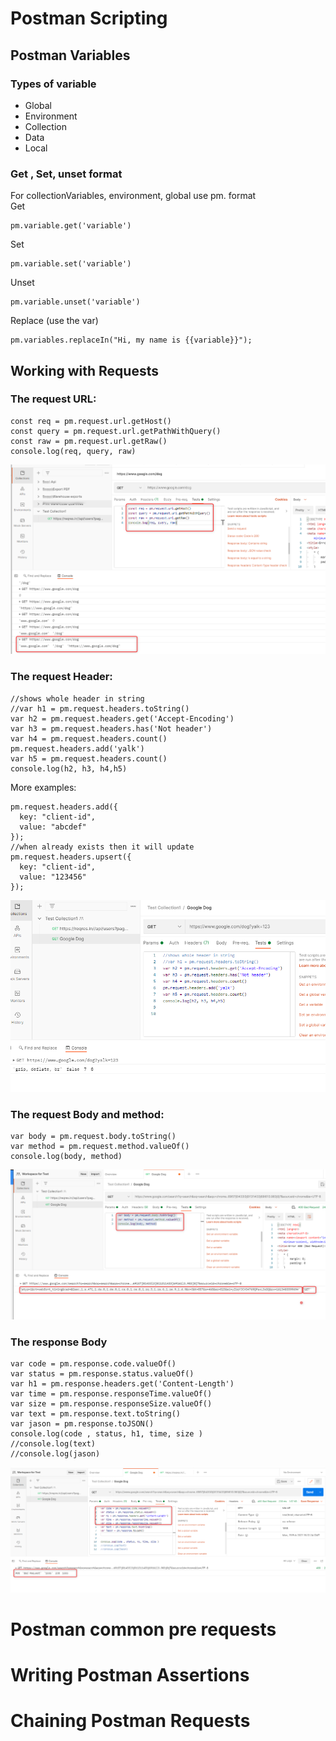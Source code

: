 # Postman Scripting

## Postman Variables
### Types of variable
- Global
- Environment
- Collection
- Data
- Local
### Get , Set, unset format
For collectionVariables, environment, global use pm. format <br>
Get <br>
```
pm.variable.get('variable') 
```
Set <br>
```
pm.variable.set('variable') 
```
Unset <br>
```
pm.variable.unset('variable')
```
Replace (use the var) <br>
```
pm.variables.replaceIn("Hi, my name is {{variable}}");
```
## Working with Requests
### The request URL: <br/>
```
const req = pm.request.url.getHost()
const query = pm.request.url.getPathWithQuery()
const raw = pm.request.url.getRaw()
console.log(req, query, raw)
```
<img src = 'url_req.png'/>

### The request Header: <br/>
```
//shows whole header in string
//var h1 = pm.request.headers.toString()
var h2 = pm.request.headers.get('Accept-Encoding')
var h3 = pm.request.headers.has('Not header')
var h4 = pm.request.headers.count()
pm.request.headers.add('yalk')
var h5 = pm.request.headers.count()
console.log(h2, h3, h4,h5)
```
More examples: <br/>
```
pm.request.headers.add({
  key: "client-id",
  value: "abcdef"
});
//when already exists then it will update
pm.request.headers.upsert({
  key: "client-id",
  value: "123456"
});
```
<img src = 'Header_req.png'/>

### The request Body and method: <br/>
```
var body = pm.request.body.toString()
var method = pm.request.method.valueOf()
console.log(body, method)
```
<img src = 'Body_req.png'/>

### The response Body <br/>
```
var code = pm.response.code.valueOf()
var status = pm.response.status.valueOf()
var h1 = pm.response.headers.get('Content-Length')
var time = pm.response.responseTime.valueOf()
var size = pm.response.responseSize.valueOf()
var text = pm.response.text.toString()
var jason = pm.response.toJSON()
console.log(code , status, h1, time, size )
//console.log(text)
//console.log(jason)
```
<img src = 'Response.png'/>

# Postman common pre requests

# Writing Postman Assertions
# Chaining Postman Requests
